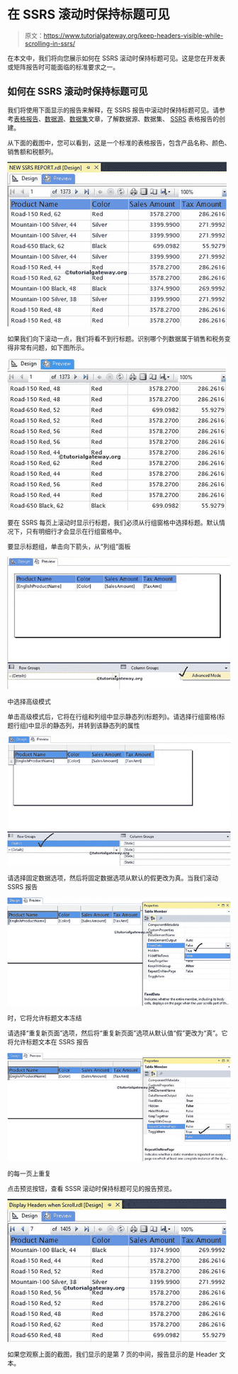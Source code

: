 # 在 SSRS 滚动时保持标题可见

> 原文：<https://www.tutorialgateway.org/keep-headers-visible-while-scrolling-in-ssrs/>

在本文中，我们将向您展示如何在 SSRS 滚动时保持标题可见。这是您在开发表或矩阵报告时可能面临的标准要求之一。

## 如何在 SSRS 滚动时保持标题可见

我们将使用下面显示的报告来解释，在 SSRS 报告中滚动时保持标题可见。请参考[表格报告](https://www.tutorialgateway.org/ssrs-table-report/)、[数据源](https://www.tutorialgateway.org/ssrs-shared-data-source/)、[数据集](https://www.tutorialgateway.org/shared-dataset-in-ssrs/)文章，了解数据源、数据集、 [SSRS](https://www.tutorialgateway.org/ssrs/) 表格报告的创建。

从下面的截图中，您可以看到，这是一个标准的表格报告，包含产品名称、颜色、销售额和税额列。

![Keep Headers Visible While Scrolling in SSRS 1](img/a5fcfc1e56310ae1245e3bdf8d61c1d2.png)

如果我们向下滚动一点，我们将看不到行标题。识别哪个列数据属于销售和税务变得非常有问题，如下图所示。

![Keep Headers Visible While Scrolling in SSRS 2](img/b3c36aff10f974f47536e4b630a03b7a.png)

要在 SSRS 每页上滚动时显示行标题，我们必须从行组窗格中选择标题。默认情况下，只有明细行才会显示在行组窗格中。

要显示标题组，单击向下箭头，从“列组”面板

![Keep Headers Visible While Scrolling in SSRS 3](img/ea403ca80f274d74151b2e40fcc946df.png)

中选择高级模式

单击高级模式后，它将在行组和列组中显示静态列(标题列)。请选择行组窗格(标题行组)中显示的静态列，并转到该静态列的属性

![Keep Headers Visible While Scrolling in SSRS 4](img/d36b20132f08923fd1f6f8c944165a54.png)

请选择固定数据选项，然后将固定数据选项从默认的假更改为真。当我们滚动 SSRS 报告

![Keep Headers Visible While Scrolling in SSRS 5](img/0421eca32a5006a48ee998ee9007f4f1.png)

时，它将允许标题文本冻结

请选择“重复新页面”选项，然后将“重复新页面”选项从默认值“假”更改为“真”。它将允许标题文本在 SSRS 报告

![Keep Headers Visible While Scrolling in SSRS 6](img/139c7be07ad7a6085733871c92646bb0.png)

的每一页上重复

点击预览按钮，查看 SSSR 滚动时保持标题可见的报告预览。

![Keep Headers Visible While Scrolling in SSRS 7](img/3b60b3fe6d0fc80ad811c7d5ba8dd483.png)

如果您观察上面的截图，我们显示的是第 7 页的中间，报告显示的是 Header 文本。